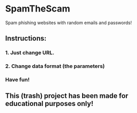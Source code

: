 # SpamTheScam
Spam phishing websites with random emails and passwords!

## Instructions:
### 1. Just change URL.
### 2. Change data format (the parameters)
### Have fun! 

## This (trash) project has been made for educational purposes only!
